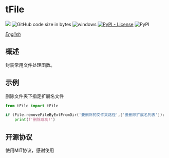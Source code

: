 # tFile

[![](https://img.shields.io/badge/language-Python-blue)](https://www.python.org/) ![GitHub code size in bytes](https://img.shields.io/github/languages/code-size/ruxia-TJY/tFile) ![windows](https://img.shields.io/badge/-Windows-blue?logo=windows) [![PyPI - License](https://img.shields.io/pypi/l/tFile)](https://github.com/ruxia-TJY/tFile/blob/master/LICENSE) ![PyPI](https://img.shields.io/pypi/v/tFile?logo=pypi&logoColor=ffffff&label=PyPI&labelColor=blue)

[*English*](https://github.com/ruxia-TJY/tFile/blob/master/README.md)

## 概述

封装常用文件处理函数。

## 示例

删除文件夹下指定扩展名文件

```python
from tFile import tFile

if tFile.removeFileByExtFromDir('要删除的文件夹路径',['要删除扩展名列表']):
    print(f'删除成功!')
```

## 开源协议
使用MIT协议，感谢使用
